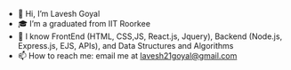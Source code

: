 - 👋 Hi, I’m Lavesh Goyal
- 🎓 I’m a graduated from IIT Roorkee
- 🌱 I know FrontEnd (HTML, CSS,JS, React.js, Jquery), Backend (Node.js, Express.js, EJS, APIs), and Data Structures and Algorithms
- 📫 How to reach me:  email me at lavesh21goyal@gmail.com

<!---
laveshgo/laveshgo is a ✨ special ✨ repository because its `README.md` (this file) appears on your GitHub profile.
You can click the Preview link to take a look at your changes.
--->
